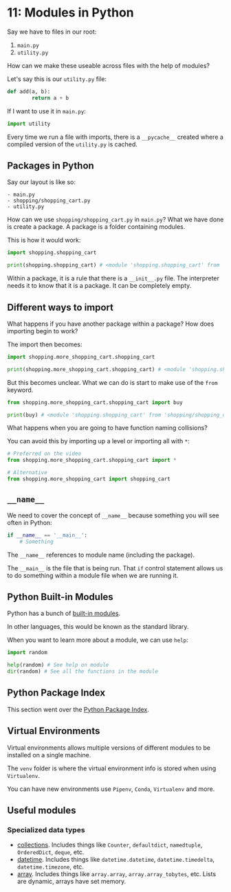 # 11: Modules in Python

Say we have to files in our root:

1. `main.py`
2. `utility.py`

How can we make these useable across files with the help of modules?

Let's say this is our `utility.py` file:

```py
def add(a, b):
		return a + b
```

If I want to use it in `main.py`:

```py
import utility
```

Every time we run a file with imports, there is a `__pycache__` created where a compiled version of the `utility.py` is cached.

## Packages in Python

Say our layout is like so:

```
- main.py
- shopping/shopping_cart.py
- utility.py
```

How can we use `shopping/shopping_cart.py` in `main.py`? What we have done is create a package. A package is a folder containing modules.

This is how it would work:

```py
import shopping.shopping_cart

print(shopping.shopping_cart) # <module 'shopping.shopping_cart' from 'shopping/shopping_cart.py'>
```

Within a package, it is a rule that there is a `__init__.py` file. The interpreter needs it to know that it is a package. It can be completely empty.

## Different ways to import

What happens if you have another package within a package? How does importing begin to work?

The import then becomes:

```py
import shopping.more_shopping_cart.shopping_cart

print(shopping.more_shopping_cart.shopping_cart) # <module 'shopping.shopping_cart' from 'shopping/shopping_cart.py'>
```

But this becomes unclear. What we can do is start to make use of the `from` keyword.

```py
from shopping.more_shopping_cart.shopping_cart import buy

print(buy) # <module 'shopping.shopping_cart' from 'shopping/shopping_cart.py'>
```

What happens when you are going to have function naming collisions?

You can avoid this by importing up a level or importing all with `*`:

```py
# Preferred on the video
from shopping.more_shopping_cart.shopping_cart import *

# Alternative
from shopping.more_shopping_cart import shopping_cart
```

## `__name__`

We need to cover the concept of `__name__` because something you will see often in Python:

```py
if __name__ == '__main__':
	# Something
```

The `__name__` references to module name (including the package).

The `__main__` is the file that is being run. That `if` control statement allows us to do something within a module file when we are running it.

## Python Built-in Modules

Python has a bunch of [built-in modules](https://docs.python.org/3.10/py-modindex.html).

In other languages, this would be known as the standard library.

When you want to learn more about a module, we can use `help`:

```py
import random

help(random) # See help on module
dir(random) # See all the functions in the module
```

## Python Package Index

This section went over the [Python Package Index](https://pypi.python.org/pypi).

## Virtual Environments

Virtual environments allows multiple versions of different modules to be installed on a single machine.

The `venv` folder is where the virtual environment info is stored when using `Virtualenv`.

You can have new environments use `Pipenv`, `Conda`, `Virtualenv` and more.

## Useful modules

### Specialized data types

- [collections](https://docs.python.org/3/library/collections.html). Includes things like `Counter`, `defaultdict`, `namedtuple`, `OrderedDict`, `deque`, etc.
- [datetime](https://docs.python.org/3/library/datetime.html). Includes things like `datetime.datetime`, `datetime.timedelta`, `datetime.timezone`, etc.
- [array](https://docs.python.org/3/library/array.html). Includes things like `array.array`, `array.array_tobytes`, etc. Lists are dynamic, arrays have set memory.
